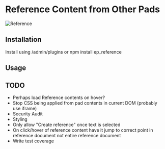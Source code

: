 # Reference Content from Other Pads

![Reference](http://xx)

## Installation
Install using /admin/plugins or npm install ep_reference

## Usage

## TODO
* Perhaps load Reference contents on hover?
* Stop CSS being applied from pad contents in current DOM (probably use iframe)
* Security Audit
* Styling
* Only allow "Create reference" once text is selected
* On click/hover of reference content have it jump to correct point in reference document not entire reference document
* Write test coverage
